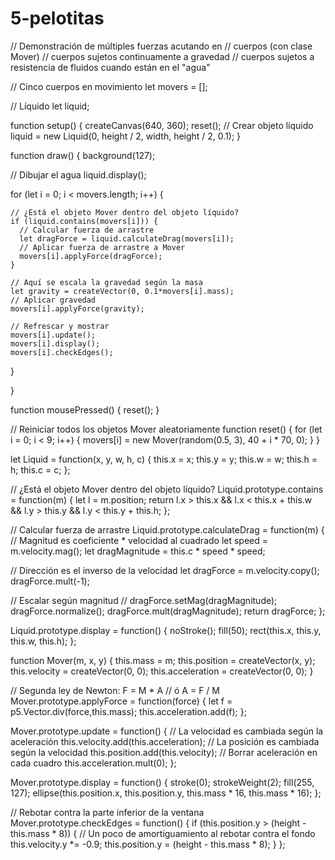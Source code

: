 # 5-pelotitas

// Demonstración de múltiples fuerzas acutando en
// cuerpos (con clase Mover)
// cuerpos sujetos continuamente a gravedad
// cuerpos sujetos a resistencia de fluidos cuando están en el "agua"

// Cinco cuerpos en movimiento
let movers = [];

// Líquido
let liquid;

function setup() {
  createCanvas(640, 360);
  reset();
  // Crear objeto líquido
  liquid = new Liquid(0, height / 2, width, height / 2, 0.1);
}

function draw() {
  background(127);

  // Dibujar el agua
  liquid.display();

  for (let i = 0; i < movers.length; i++) {

    // ¿Está el objeto Mover dentro del objeto líquido?
    if (liquid.contains(movers[i])) {
      // Calcular fuerza de arrastre
      let dragForce = liquid.calculateDrag(movers[i]);
      // Aplicar fuerza de arrastre a Mover
      movers[i].applyForce(dragForce);
    }

    // Aquí se escala la gravedad según la masa
    let gravity = createVector(0, 0.1*movers[i].mass);
    // Aplicar gravedad
    movers[i].applyForce(gravity);

    // Refrescar y mostrar
    movers[i].update();
    movers[i].display();
    movers[i].checkEdges();
  }

}


function mousePressed() {
  reset();
}

// Reiniciar todos los objetos Mover aleatoriamente
function reset() {
  for (let i = 0; i < 9; i++) {
    movers[i] = new Mover(random(0.5, 3), 40 + i * 70, 0);
  }
}

let Liquid = function(x, y, w, h, c) {
  this.x = x;
  this.y = y;
  this.w = w;
  this.h = h;
  this.c = c;
};

// ¿Está el objeto Mover dentro del objeto líquido?
Liquid.prototype.contains = function(m) {
  let l = m.position;
  return l.x > this.x && l.x < this.x + this.w &&
         l.y > this.y && l.y < this.y + this.h;
};

// Calcular fuerza de arrastre
Liquid.prototype.calculateDrag = function(m) {
  // Magnitud es coeficiente * velocidad al cuadrado
  let speed = m.velocity.mag();
  let dragMagnitude = this.c * speed * speed;

  // Dirección es el inverso de la velocidad
  let dragForce = m.velocity.copy();
  dragForce.mult(-1);

  // Escalar según magnitud
  // dragForce.setMag(dragMagnitude);
  dragForce.normalize();
  dragForce.mult(dragMagnitude);
  return dragForce;
};

Liquid.prototype.display = function() {
  noStroke();
  fill(50);
  rect(this.x, this.y, this.w, this.h);
};

function Mover(m, x, y) {
  this.mass = m;
  this.position = createVector(x, y);
  this.velocity = createVector(0, 0);
  this.acceleration = createVector(0, 0);
}

// Segunda ley de Newton: F = M * A
// ó A = F / M
Mover.prototype.applyForce = function(force) {
  let f = p5.Vector.div(force,this.mass);
  this.acceleration.add(f);
};

Mover.prototype.update = function() {
  // La velocidad es cambiada según la aceleración
  this.velocity.add(this.acceleration);
  // La posición es cambiada según la velocidad
  this.position.add(this.velocity);
  // Borrar aceleración en cada cuadro
  this.acceleration.mult(0);
};

Mover.prototype.display = function() {
  stroke(0);
  strokeWeight(2);
  fill(255, 127);
  ellipse(this.position.x, this.position.y, this.mass * 16, this.mass * 16);
};

// Rebotar contra la parte inferior de la ventana
Mover.prototype.checkEdges = function() {
  if (this.position.y > (height - this.mass * 8)) {
    // Un poco de amortiguamiento al rebotar contra el fondo
    this.velocity.y *= -0.9;
    this.position.y = (height - this.mass * 8);
  }
};
